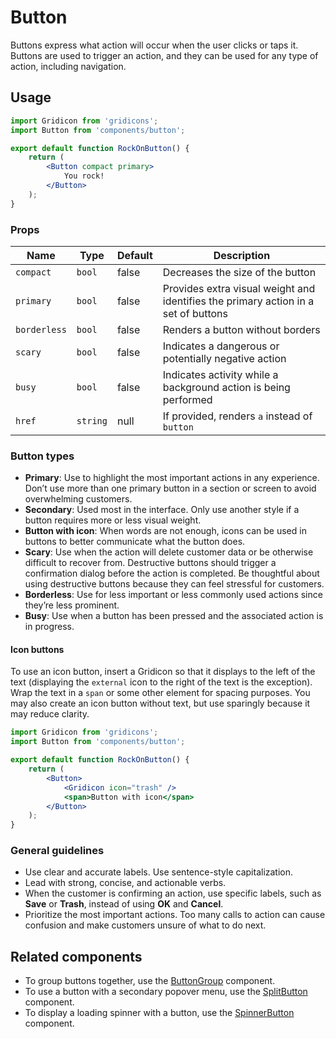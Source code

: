Button
===

Buttons express what action will occur when the user clicks or taps it. Buttons are used to trigger an action, and they can be used for any type of action, including navigation.

## Usage

```jsx
import Gridicon from 'gridicons';
import Button from 'components/button';

export default function RockOnButton() {
	return (
		<Button compact primary>
			You rock!
		</Button>
	);
}
```

### Props

Name | Type | Default | Description
--- | --- | --- | ---
`compact` | `bool` | false | Decreases the size of the button
`primary` | `bool` | false | Provides extra visual weight and identifies the primary action in a set of buttons
`borderless` | `bool` | false | Renders a button without borders
`scary` | `bool` | false | Indicates a dangerous or potentially negative action
`busy` | `bool` | false | Indicates activity while a background action is being performed
`href` | `string` | null | If provided, renders `a` instead of `button`

### Button types

* **Primary**: Use to highlight the most important actions in any experience. Don’t use more than one primary button in a section or screen to avoid overwhelming customers.
* **Secondary**: Used most in the interface. Only use another style if a button requires more or less visual weight.
* **Button with icon**: When words are not enough, icons can be used in buttons to better communicate what the button does.
* **Scary**: Use when the action will delete customer data or be otherwise difficult to recover from. Destructive buttons should trigger a confirmation dialog before the action is completed. Be thoughtful about using destructive buttons because they can feel stressful for customers.
* **Borderless**: Use for less important or less commonly used actions since they’re less prominent.
* **Busy**: Use when a button has been pressed and the associated action is in progress.

#### Icon buttons

To use an icon button, insert a Gridicon so that it displays to the left of the text (displaying the `external` icon to the right of the text is the exception). Wrap the text in a `span` or some other element for spacing purposes. You may also create an icon button without text, but use sparingly because it may reduce clarity.

```jsx
import Gridicon from 'gridicons';
import Button from 'components/button';

export default function RockOnButton() {
	return (
		<Button>
			<Gridicon icon="trash" />
			<span>Button with icon</span>
		</Button>
	);
}
```

### General guidelines

* Use clear and accurate labels. Use sentence-style capitalization.
* Lead with strong, concise, and actionable verbs.
* When the customer is confirming an action, use specific labels, such as **Save** or **Trash**, instead of using **OK** and **Cancel**.
* Prioritize the most important actions. Too many calls to action can cause confusion and make customers unsure of what to do next.

## Related components

* To group buttons together, use the [ButtonGroup](./button-group) component.
* To use a button with a secondary popover menu, use the [SplitButton](./split-button) component.
* To display a loading spinner with a button, use the [SpinnerButton](./spinner-button) component.
